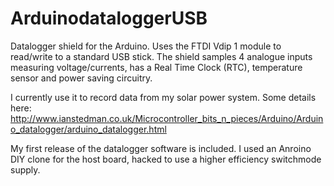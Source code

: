 # ArduinodataloggerUSB
Datalogger shield for the Arduino. Uses the FTDI Vdip 1 module to read/write to a standard USB stick.
The shield samples 4 analogue inputs measuring voltage/currents, has a Real Time Clock (RTC), temperature sensor  and power saving circuitry.

I currently use it to record data from my solar power system. 
Some details here: http://www.ianstedman.co.uk/Microcontroller_bits_n_pieces/Arduino/Arduino_datalogger/arduino_datalogger.html

My first release of the datalogger software is included. I used an Anroino DIY clone for the host board, hacked to use a higher efficiency switchmode supply.
